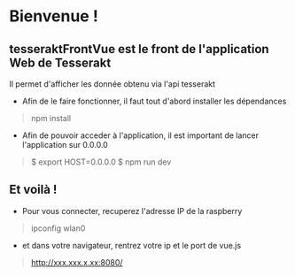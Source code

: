# Bienvenue !

## tesseraktFrontVue est le front de l'application Web de Tesserakt

Il permet d'afficher les donnée obtenu via l'api tesserakt

* Afin de le faire fonctionner, il faut tout d'abord installer les dépendances 

> npm install

* Afin de pouvoir acceder à l'application, il est important de lancer l'application sur 0.0.0.0

> $ export HOST=0.0.0.0
> $ npm run dev

## Et voilà !

* Pour vous connecter, recuperez l'adresse IP de la raspberry 

> ipconfig wlan0

* et dans votre navigateur, rentrez votre ip et le port de vue.js

> http://xxx.xxx.x.xx:8080/

